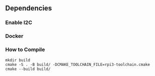 ## Dependencies

### Enable I2C

### Docker

### How to Compile

```
mkdir build
cmake -S . -B build/ -DCMAKE_TOOLCHAIN_FILE=rpi3-toolchain.cmake
cmake --build build/
```